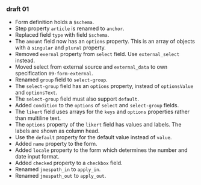 ### draft 01

* Form definition holds a `$schema`.
* Step property `article` is renamed to `anchor`.
* Replaced field `type` with field `$schema`.
* The `amount` field now has an `options` property. This is an array of objects with a `singular` and `plural` property.
* Removed `exernal` property from `select` field. Use `external_select` instead.
* Moved select from external source and `external_data` to own specification `09-form-external`.
* Renamed `group` field to `select-group`.
* The `select-group` field has an `options` property, instead of `optionsValue` and `optionsText`.
* The `select-group` field must also support `default`.
* Added `condition` to the `options` of `select` and `select-group` fields.
* The `likert` field uses arrays for the `keys` and `options` properties rather than multiline text.
* The `options` property of the `likert` field has values and labels. The labels are shown as column head.
* Use the `default` property for the default value instead of `value`.
* Added `name` property to the form.
* Added `locale` property to the form which determines the number and date input format.
* Added `checked` property to a `checkbox` field.
* Renamed `jmespath_in` to `apply_in`.
* Renamed `jmespath_out` to `apply_out`.
